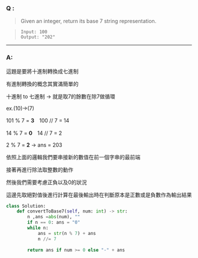 ### Q :
> Given an integer, return its base 7 string representation.

> ```
> Input: 100
> Output: "202"
> ```

***

### A:

這題是要將十進制轉換成七進制

有進制轉換的概念其實滿簡單的

十進制 to 七進制 -> 就是取7的餘數在除7做循環

ex.(10)->(7)

101 % 7 = **3**　100 // 7 = 14

14 % 7 = **0**　14 // 7 = 2

2 % 7 = **2** -> ans = 203

依照上面的邏輯我們要串接新的數值在前一個字串的最前端

接著再進行除法取整數的動作

然後我們需要考慮正負以及0的狀況

這邊先取絕對值後進行計算在最後輸出時在判斷原本是正數或是負數作為輸出結果


```python
class Solution:
    def convertToBase7(self, num: int) -> str:
        n ,ans =abs(num), "" 
        if n == 0: ans = "0" 
        while n:
            ans = str(n % 7) + ans
            n //= 7
        
        return ans if num >= 0 else "-" + ans
        
 ```
